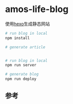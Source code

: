 # amos-life-blog

使用[hexo](https://hexo.io/)生成静态网站

```bash
# run blog in local
npm install

# generate article


# run blog in local
npm run server

# generate blog
npm run deploy
```

## 参考

